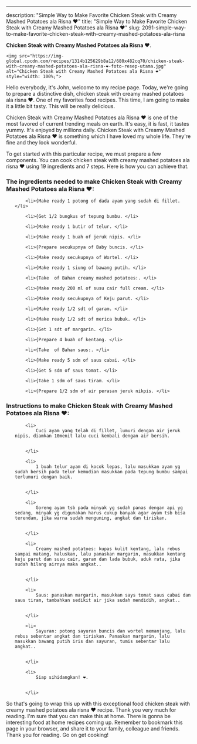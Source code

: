 ---
description: "Simple Way to Make Favorite Chicken Steak with Creamy Mashed Potatoes ala Risna ❤"
title: "Simple Way to Make Favorite Chicken Steak with Creamy Mashed Potatoes ala Risna ❤"
slug: 2091-simple-way-to-make-favorite-chicken-steak-with-creamy-mashed-potatoes-ala-risna

<p>
	<strong>Chicken Steak with Creamy Mashed Potatoes ala Risna ❤</strong>. 
	
</p>
<p>
	
	<img src="https://img-global.cpcdn.com/recipes/1314b125629b8a12/680x482cq70/chicken-steak-with-creamy-mashed-potatoes-ala-risna-❤-foto-resep-utama.jpg" alt="Chicken Steak with Creamy Mashed Potatoes ala Risna ❤" style="width: 100%;">
	
	
</p>
<p>
	Hello everybody, it's John, welcome to my recipe page. Today, we're going to prepare a distinctive dish, chicken steak with creamy mashed potatoes ala risna ❤. One of my favorites food recipes. This time, I am going to make it a little bit tasty. This will be really delicious.
</p>
	
<p>
	
</p>
<p>
	Chicken Steak with Creamy Mashed Potatoes ala Risna ❤ is one of the most favored of current trending meals on earth. It's easy, it is fast, it tastes yummy. It's enjoyed by millions daily. Chicken Steak with Creamy Mashed Potatoes ala Risna ❤ is something which I have loved my whole life. They're fine and they look wonderful.
</p>

<p>
To get started with this particular recipe, we must prepare a few components. You can cook chicken steak with creamy mashed potatoes ala risna ❤ using 19 ingredients and 7 steps. Here is how you can achieve that.
</p>

<h3>The ingredients needed to make Chicken Steak with Creamy Mashed Potatoes ala Risna ❤:</h3>

<ol>
	
		<li>{Make ready 1 potong of dada ayam yang sudah di fillet. </li>
	
		<li>{Get 1/2 bungkus of tepung bumbu. </li>
	
		<li>{Make ready 1 butir of telur. </li>
	
		<li>{Make ready 1 buah of jeruk nipis. </li>
	
		<li>{Prepare secukupnya of Baby buncis. </li>
	
		<li>{Make ready secukupnya of Wortel. </li>
	
		<li>{Make ready 1 siung of bawang putih. </li>
	
		<li>{Take  of Bahan creamy mashed potatoes:. </li>
	
		<li>{Make ready 200 ml of susu cair full cream. </li>
	
		<li>{Make ready secukupnya of Keju parut. </li>
	
		<li>{Make ready 1/2 sdt of garam. </li>
	
		<li>{Make ready 1/2 sdt of merica bubuk. </li>
	
		<li>{Get 1 sdt of margarin. </li>
	
		<li>{Prepare 4 buah of kentang. </li>
	
		<li>{Take  of Bahan saus:. </li>
	
		<li>{Make ready 5 sdm of saus cabai. </li>
	
		<li>{Get 5 sdm of saus tomat. </li>
	
		<li>{Take 1 sdm of saus tiram. </li>
	
		<li>{Prepare 1/2 sdm of air perasan jeruk nikpis. </li>
	
</ol>
<p>
	
</p>

<h3>Instructions to make Chicken Steak with Creamy Mashed Potatoes ala Risna ❤:</h3>

<ol>
	
		<li>
			Cuci ayam yang telah di fillet, lumuri dengan air jeruk nipis, diamkan 10menit lalu cuci kembali dengan air bersih.
			
			
		</li>
	
		<li>
			1 buah telur ayam di kocok lepas, lalu masukkan ayam yg sudah bersih pada telur kemudian masukkan pada tepung bumbu sampai terlumuri dengan baik.
			
			
		</li>
	
		<li>
			Goreng ayam tsb pada minyak yg sudah panas dengan api yg sedang, minyak yg digunakan harus cukup banyak agar ayam tsb bisa terendam, jika warna sudah menguning, angkat dan tiriskan.
			
			
		</li>
	
		<li>
			Creamy mashed potatoes: kupas kulit kentang, lalu rebus sampai matang, haluskan, lalu panaskan margarin, masukkan kentang keju parut dan susu cair, garam dan lada bubuk, aduk rata, jika sudah hilang airnya maka angkat..
			
			
		</li>
	
		<li>
			Saus: panaskan margarin, masukkan says tomat saus cabai dan saus tiram, tambahkan sedikit air jika sudah mendidih, angkat..
			
			
		</li>
	
		<li>
			Sayuran: potong sayuran buncis dan wortel memanjang, lalu rebus sebentar angkat dan tiriskan. Panaskan margarin, lalu masukkan bawang putih iris dan sayuran, tumis sebentar lalu angkat..
			
			
		</li>
	
		<li>
			Siap sihidangkan! ❤.
			
			
		</li>
	
</ol>

<p>
	
</p>

<p>
	So that's going to wrap this up with this exceptional food chicken steak with creamy mashed potatoes ala risna ❤ recipe. Thank you very much for reading. I'm sure that you can make this at home. There is gonna be interesting food at home recipes coming up. Remember to bookmark this page in your browser, and share it to your family, colleague and friends. Thank you for reading. Go on get cooking!
</p>
